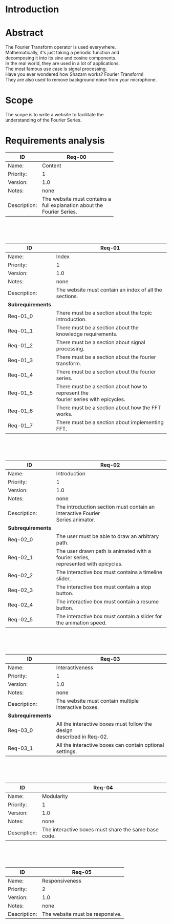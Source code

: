 # Introduction

# Abstract

The Fourier Transform operator is used everywhere. <br>
Mathematically, it's just taking a periodic function and <br>
decomposing it into its sine and cosine components. <br>
In the real world, they are used in a lot of applications. <br>
The most famous use case is signal processing. <br>
Have you ever wondered how Shazam works? Fourier Transform! <br>
They are also used to remove background noise from your microphone. <br>

# Scope

The scope is to write a website to facilitate the <br>
understanding of the Fourier Series.

# Requirements analysis

| ID                   | Req-00
|----------------------|--------|
| Name:                | Content
| Priority:            | 1
| Version:             | 1.0
| Notes:               | none
| Description:         | The website must contains a <br> full explanation about the <br> Fourier Series.

<br>
<br>
<br>

| ID                   | Req-01
|----------------------|--------|
| Name:                | Index
| Priority:            | 1
| Version:             | 1.0
| Notes:               | none
| Description:         | The website must contain an index of all the sections.
| **Subrequirements**  |
| Req-01_0             | There must be a section about the topic introduction.
| Req-01_1             | There must be a section about the knowledge requirements.
| Req-01_2             | There must be a section about signal processing.
| Req-01_3             | There must be a section about the fourier transform.
| Req-01_4             | There must be a section about the fourier series.
| Req-01_5             | There must be a section about how to represent the <br> fourier series with epicycles.
| Req-01_6             | There must be a section about how the FFT works.
| Req-01_7             | There must be a section about implementing FFT.

<br>
<br>
<br>

| ID                   | Req-02
|----------------------|--------|
| Name:                | Introduction
| Priority:            | 1
| Version:             | 1.0
| Notes:               | none
| Description:         | The introduction section must contain an interactive Fourier <br> Series animator.
| **Subrequirements**  |
| Req-02_0             | The user must be able to draw an arbitrary path.
| Req-02_1             | The user drawn path is animated with a fourier series, <br> represented with epicycles.
| Req-02_2             | The interactive box must contains a timeline slider.
| Req-02_3             | The interactive box must contain a stop button.
| Req-02_4             | The interactive box must contain a resume button.
| Req-02_5             | The interactive box must contain a slider for the animation speed.

<br>
<br>
<br>

| ID                   | Req-03
|----------------------|--------|
| Name:                | Interactiveness
| Priority:            | 1
| Version:             | 1.0
| Notes:               | none
| Description:         | The website must contain multiple interactive boxes.
| **Subrequirements**  |
| Req-03_0             | All the interactive boxes must follow the design <br> described in Req-02.
| Req-03_1             | All the interactive boxes can contain optional settings.

<br>
<br>
<br>

| ID                   | Req-04
|----------------------|--------|
| Name:                | Modularity
| Priority:            | 1
| Version:             | 1.0
| Notes:               | none
| Description:         | The interactive boxes must share the same base code.

<br>
<br>
<br>

| ID                   | Req-05
|----------------------|--------|
| Name:                | Responsiveness
| Priority:            | 2
| Version:             | 1.0
| Notes:               | none
| Description:         | The website must be responsive.